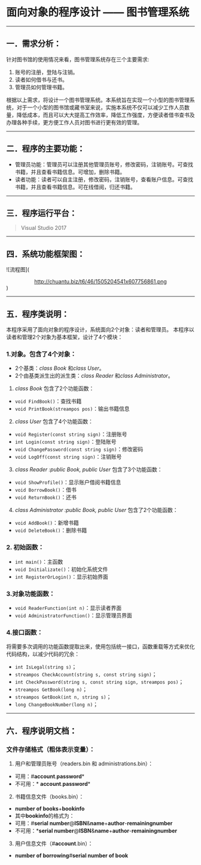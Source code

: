 # 面向对象的程序设计 ——  图书管理系统
---
## 一．需求分析：
针对图书馆的使用情况来看，图书管理系统存在三个主要需求:
1. 账号的注册，登陆与注销。
2. 读者如何借书与还书。
3. 管理员如何管理书籍。

根据以上需求，将设计一个图书管理系统。本系统旨在实现一个小型的图书管理系统，对于一个小型的图书馆或藏书室来说，实施本系统不仅可以减少工作人员数量，降低成本，而且可以大大提高工作效率，降低工作强度，方便读者借书查书及办理各种手续，更方便工作人员对图书进行更有效的管理。

---

## 二．程序的主要功能：
* 管理员功能：管理员可以注册其他管理员账号，修改密码，注销账号。可查找书籍，并且查看书籍信息。可增加，删除书籍。
* 读者功能：读者可以自主注册，修改密码，注销账号，查看账户信息。可查找书籍，并且查看书籍信息。可在线借阅，归还书籍。

---

## 三．程序运行平台：
>Visual Studio 2017

---

## 四．系统功能框架图：
![流程图](<center>http://chuantu.biz/t6/46/1505204541x607756861.png</center>)

---

## 五．程序类说明：
本程序采用了面向对象的程序设计，系统面向2个对象：读者和管理员。
本程序以读者和管理2个对象为基本框架，设计了4个模块：
### 1.对象。包含了4个对象：
* 2个基类：*class Book* 和*class User*。
* 2个由基类派生出的派生类：*class Reader* 和*class Administrator*。

1. *class Book* 包含了2个功能函数：
* `void FindBook()`：查找书籍
* `void PrintBook(streampos pos)`：输出书籍信息

2. *class User* 包含了4个功能函数：
* `void Register(const string sign)`：注册账号
* `int Login(const string sign)`：登陆账号
* `void ChangePassword(const string sign)`：修改密码
* `void LogOff(const string sign)`：注销账号

3. *class Reader :public Book, public User* 包含了3个功能函数：
* `void ShowProfile()`：显示账户借阅书籍信息
* `void BorrowBook()`：借书
* `void ReturnBook()`：还书

4. *class Administrator :public Book, public User* 包含了2个功能函数：
* `void AddBook()`：新增书籍
* `void DeleteBook()`：删除书籍

### 2. 初始函数：
* `int main()`：主函数
* `void Initializate()`：初始化系统文件
* `int RegisterOrLogin()`：显示初始界面

### 3.对象功能函数：
* `void ReaderFunction(int n)`：显示读者界面
* `void AdministratorFunction()`：显示管理员界面

### 4.接口函数：
将需要多次调用的功能函数提取出来，使用包括统一接口，函数重载等方式来优化代码结构，以减少代码的冗余：
* `int IsLegal(string s)`；
* `streampos CheckAccount(string s, const string sign)`；
* `int CheckPassword(string s, const string sign, streampos pos)`；
* `streampos GetBook(long n)`；
* `streampos GetBook(int n, string s)`；
* `long ChangeBookNumber(long n)`；

---

## 六．程序说明文档：
### 文件存储格式（粗体表示变量）：

1. 用户和管理员账号（readers.bin 和 administrations.bin）：
* 可用：#**account**.**password***
* 不可用：* **account**.**password***

2. 书籍信息文件（books.bin）：
* **number of books**+**bookinfo**
* 其中**bookinfo**的格式为：
* 可用：#**serial number**@**ISBN**&**name**+**author**-**remainingnumber**
* 不可用：***serial number**@**ISBN**&**name**+**author**-**remainingnumber**

3. 用户信息文件（#**account**.bin）：
* **number of borrowing**#**serial number of book**
